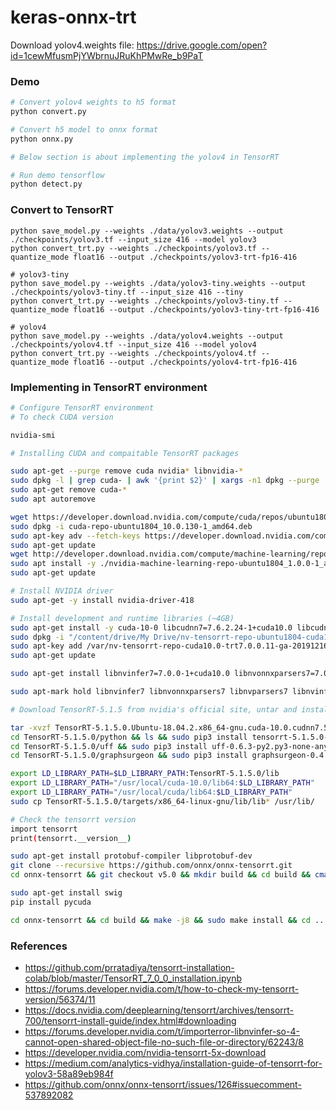 # keras-onnx-trt

Download yolov4.weights file: https://drive.google.com/open?id=1cewMfusmPjYWbrnuJRuKhPMwRe_b9PaT

### Demo

```bash
# Convert yolov4 weights to h5 format
python convert.py 

# Convert h5 model to onnx format
python onnx.py

# Below section is about implementing the yolov4 in TensorRT

# Run demo tensorflow
python detect.py

```

### Convert to TensorRT
```bash# yolov3
python save_model.py --weights ./data/yolov3.weights --output ./checkpoints/yolov3.tf --input_size 416 --model yolov3
python convert_trt.py --weights ./checkpoints/yolov3.tf --quantize_mode float16 --output ./checkpoints/yolov3-trt-fp16-416

# yolov3-tiny
python save_model.py --weights ./data/yolov3-tiny.weights --output ./checkpoints/yolov3-tiny.tf --input_size 416 --tiny
python convert_trt.py --weights ./checkpoints/yolov3-tiny.tf --quantize_mode float16 --output ./checkpoints/yolov3-tiny-trt-fp16-416

# yolov4
python save_model.py --weights ./data/yolov4.weights --output ./checkpoints/yolov4.tf --input_size 416 --model yolov4
python convert_trt.py --weights ./checkpoints/yolov4.tf --quantize_mode float16 --output ./checkpoints/yolov4-trt-fp16-416
```

### Implementing in TensorRT environment
```bash
# Configure TensorRT environment
# To check CUDA version

nvidia-smi

# Installing CUDA and compaitable TensorRT packages

sudo apt-get --purge remove cuda nvidia* libnvidia-*
sudo dpkg -l | grep cuda- | awk '{print $2}' | xargs -n1 dpkg --purge
sudo apt-get remove cuda-*
sudo apt autoremove

wget https://developer.download.nvidia.com/compute/cuda/repos/ubuntu1804/x86_64/cuda-repo-ubuntu1804_10.0.130-1_amd64.deb
sudo dpkg -i cuda-repo-ubuntu1804_10.0.130-1_amd64.deb
sudo apt-key adv --fetch-keys https://developer.download.nvidia.com/compute/cuda/repos/ubuntu1804/x86_64/7fa2af80.pub
sudo apt-get update
wget http://developer.download.nvidia.com/compute/machine-learning/repos/ubuntu1804/x86_64/nvidia-machine-learning-repo-ubuntu1804_1.0.0-1_amd64.deb
sudo apt install -y ./nvidia-machine-learning-repo-ubuntu1804_1.0.0-1_amd64.deb
sudo apt-get update

# Install NVIDIA driver
sudo apt-get -y install nvidia-driver-418

# Install development and runtime libraries (~4GB)
sudo apt-get install -y cuda-10-0 libcudnn7=7.6.2.24-1+cuda10.0 libcudnn7-dev=7.6.2.24-1+cuda10.0 --allow-change-held-packages
sudo dpkg -i "/content/drive/My Drive/nv-tensorrt-repo-ubuntu1804-cuda10.0-trt7.0.0.11-ga-20191216_1-1_amd64.deb"
sudo apt-key add /var/nv-tensorrt-repo-cuda10.0-trt7.0.0.11-ga-20191216/7fa2af80.pub
sudo apt-get update

sudo apt-get install libnvinfer7=7.0.0-1+cuda10.0 libnvonnxparsers7=7.0.0-1+cuda10.0 libnvparsers7=7.0.0-1+cuda10.0 libnvinfer-plugin7=7.0.0-1+cuda10.0 libnvinfer-dev=7.0.0-1+cuda10.0 libnvonnxparsers-dev=7.0.0-1+cuda10.0 libnvparsers-dev=7.0.0-1+cuda10.0 libnvinfer-plugin-dev=7.0.0-1+cuda10.0 python-libnvinfer=7.0.0-1+cuda10.0 python3-libnvinfer=7.0.0-1+cuda10.0

sudo apt-mark hold libnvinfer7 libnvonnxparsers7 libnvparsers7 libnvinfer-plugin7 libnvinfer-dev libnvonnxparsers-dev libnvparsers-dev libnvinfer-plugin-dev python-libnvinfer python3-libnvinfer

# Download TensorRT-5.1.5 from nvidia's official site, untar and install

tar -xvzf TensorRT-5.1.5.0.Ubuntu-18.04.2.x86_64-gnu.cuda-10.0.cudnn7.5.tar.gz
cd TensorRT-5.1.5.0/python && ls && sudo pip3 install tensorrt-5.1.5.0-cp37-none-linux_x86_64.whl
cd TensorRT-5.1.5.0/uff && sudo pip3 install uff-0.6.3-py2.py3-none-any.whl
cd TensorRT-5.1.5.0/graphsurgeon && sudo pip3 install graphsurgeon-0.4.1-py2.py3-none-any.whl

export LD_LIBRARY_PATH=$LD_LIBRARY_PATH:TensorRT-5.1.5.0/lib
export LD_LIBRARY_PATH="/usr/local/cuda-10.0/lib64:$LD_LIBRARY_PATH"
export LD_LIBRARY_PATH="/usr/local/cuda/lib64:$LD_LIBRARY_PATH"
sudo cp TensorRT-5.1.5.0/targets/x86_64-linux-gnu/lib/lib* /usr/lib/

# Check the tensorrt version
import tensorrt
print(tensorrt.__version__)

sudo apt-get install protobuf-compiler libprotobuf-dev
git clone --recursive https://github.com/onnx/onnx-tensorrt.git
cd onnx-tensorrt && git checkout v5.0 && mkdir build && cd build && cmake .. -DCUDA_INCLUDE_DIRS=/usr/local/cuda/include -DTENSORRT_ROOT=/content/TensorRT-5.1.5.0 -DGPU_ARCHS="61"

sudo apt-get install swig
pip install pycuda

cd onnx-tensorrt && cd build && make -j8 && sudo make install && cd .. && sudo python setup.py install

```

### References
* https://github.com/prratadiya/tensorrt-installation-colab/blob/master/TensorRT_7_0_0_installation.ipynb
* https://forums.developer.nvidia.com/t/how-to-check-my-tensorrt-version/56374/11
* https://docs.nvidia.com/deeplearning/tensorrt/archives/tensorrt-700/tensorrt-install-guide/index.html#downloading
* https://forums.developer.nvidia.com/t/importerror-libnvinfer-so-4-cannot-open-shared-object-file-no-such-file-or-directory/62243/8
* https://developer.nvidia.com/nvidia-tensorrt-5x-download
* https://medium.com/analytics-vidhya/installation-guide-of-tensorrt-for-yolov3-58a89eb984f
* https://github.com/onnx/onnx-tensorrt/issues/126#issuecomment-537892082
